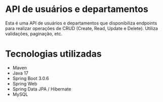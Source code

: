 # API de usuários e departamentos

Esta é uma API de usuários e departamentos que disponibiliza endpoints para realizar operações de CRUD (Create, Read, Update e Delete).
Utiliza validações, paginação, etc.

# Tecnologias utilizadas
* Maven
* Java 17
* Spring Boot 3.0.6
* Spring Web
* Spring Data JPA / Hibernate
* MySQL
